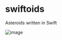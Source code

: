 # swiftoids
Asteroids written in Swift 


![image](https://github.com/user-attachments/assets/65d9df13-9264-42bc-9106-491cc3f12674)
